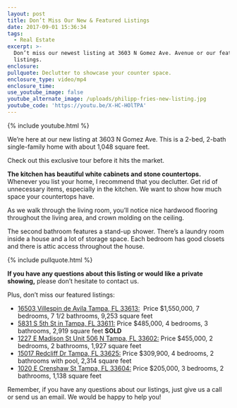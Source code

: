 ```yaml
---
layout: post
title: Don’t Miss Our New & Featured Listings
date: 2017-09-01 15:36:34
tags:
  - Real Estate
excerpt: >-
  Don’t miss our newest listing at 3603 N Gomez Ave. Avenue or our featured
  listings.
enclosure:
pullquote: Declutter to showcase your counter space.
enclosure_type: video/mp4
enclosure_time:
use_youtube_image: false
youtube_alternate_image: /uploads/philipp-fries-new-listing.jpg
youtube_code: 'https://youtu.be/X-HC-HOlTPA'
---
```



{% include youtube.html %}

We’re here at our new listing at 3603 N Gomez Ave. This is a 2-bed, 2-bath single-family home with about 1,048 square feet.

Check out this exclusive tour before it hits the market.

**The kitchen has beautiful white cabinets and stone countertops.** Whenever you list your home, I recommend that you declutter. Get rid of unnecessary items, especially in the kitchen. We want to show how much space your countertops have.

As we walk through the living room, you’ll notice nice hardwood flooring throughout the living area, and crown molding on the ceiling.

The second bathroom features a stand-up shower. There’s a laundry room inside a house and a lot of storage space. Each bedroom has good closets and there is attic access throughout the house.

{% include pullquote.html %}

**If you have any questions about this listing or would like a private showing,** please don’t hesitate to contact us.

Plus, don’t miss our featured listings:

* [16503 Villespin de Avila Tampa, FL 33613:](http://www.friesanddupree.com/homes-for-sale/FL/tampa/33613/16503-villespin-de-avila/7949d4c5c837729d60621a1674289737) &nbsp;Price $1,550,000, 7 bedrooms, 7 1/2 bathrooms, 9,253 square feet
* [5831 S 5th St in Tampa, FL 33611:](http://www.friesanddupree.com/homes-for-sale/FL/tampa/33611/5831-s-5th-st/efbf376410564f723fc0d430290ddcee) Price $485,000, 4 bedrooms, 3 bathrooms, 2,919 square feet **SOLD**
* [1227 E Madison St Unit 506 N Tampa, FL 33602:](http://www.friesanddupree.com/homes-for-sale/FL/tampa/33602/1227-e-madison-st-unit-506/e00f828ea3cf019b0d99a1542123de97) Price $455,000, 2 bedrooms, 2 bathrooms, 1,927 square feet
* [15017 Redcliff Dr Tampa, FL 33625:](http://www.friesanddupree.com/homes-for-sale/FL/tampa/33625/15017-redcliff-dr/d807be17a8f0098fc8e01afbfd7f226c) Price $309,900, 4 bedrooms, 2 bathrooms with pool, 2,314 square feet
* [1020 E Crenshaw St Tampa, FL 33604:](http://www.friesanddupree.com/homes-for-sale/FL/tampa/33625/15017-redcliff-dr/d807be17a8f0098fc8e01afbfd7f226c) Price $205,000, 3 bedrooms, 2 bathrooms, 1,138 square feet

Remember, if you have any questions about our listings, just give us a call or send us an email. We would be happy to help you!